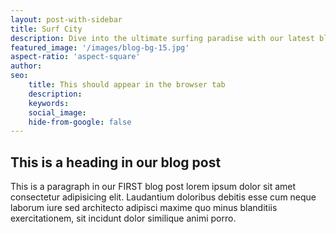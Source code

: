 ```yaml
---
layout: post-with-sidebar
title: Surf City
description: Dive into the ultimate surfing paradise with our latest blog post on Sumbawa. Discover the pristine beaches, crystal-clear waves, and vibrant surf culture that make this coastal haven a must-visit for surf enthusiasts. Whether you're a seasoned pro or a beginner catching your first wave, our guide will take you through the best surf spots, local hotspots, and tips for an unforgettable surfing experience in Sumbawa. Grab your board and join us on a virtual ride through the sun-soaked waves of this surfers' haven!
featured_image: '/images/blog-bg-15.jpg'
aspect-ratio: 'aspect-square'
author: 
seo: 
    title: This should appear in the browser tab
    description: 
    keywords: 
    social_image: 
    hide-from-google: false
---
```


## This is a heading in our blog post 

This  is a paragraph in our FIRST blog post lorem ipsum dolor sit amet consectetur adipisicing elit. Laudantium doloribus debitis esse cum neque laborum iure sed architecto adipisci maxime quo minus blanditiis exercitationem, sit incidunt dolor similique animi porro.